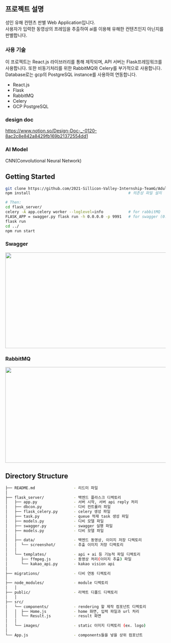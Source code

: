 ## 프로젝트 설명
성인 유해 컨텐츠 판별 Web Application입니다.  
사용자가 입력한 동영상의 프레임을 추출하여 ai를 이용해 유해한 컨텐츠인지 아닌지를 판별합니다.

### 사용 기술
이 프로젝트는 React.js 라이브러리를 통해 제작되며, API 서버는 Flask프레임워크를 사용합니다. 
또한 비동기처리를 위한 RabbitMQ와 Celery를 부가적으로 사용합니다. 
Database로는 gcp의 PostgreSQL instance를 사용하여 연동합니다.  

- React.js
- Flask
- RabbitMQ
- Celery
- GCP PostgreSQL

### design doc
https://www.notion.so/Design-Doc-_-0120-8ac2c8e842a8429fb169b21372554dd1

### AI Model
CNN(Convolutional Neural Network)

## Getting Started
```sh
git clone https://github.com/2021-Sillicon-Valley-Internship-TeamG/Adult_Contents_Detector.git
npm install                                           # 의존성 파일 설치

# Then:
cd flask_server/
celery -A app.celery worker --loglevel=info           # for rabbitMQ
FLASK_APP = swagger.py flask run -h 0.0.0.0 -p 9991   # for swagger (0.0.0.0:9991)
flask run
cd ../
npm run start
```

### Swagger
<img width="550px" height="300px" src="https://img1.daumcdn.net/thumb/R1280x0/?scode=mtistory2&fname=https%3A%2F%2Fblog.kakaocdn.net%2Fdn%2FVoAuD%2FbtqUf0TF603%2FuPaEWbmyRicseGoNRLtpsk%2Fimg.png"></img>

### RabbitMQ
<img width="550px" height="300px" src="https://img1.daumcdn.net/thumb/R1280x0/?scode=mtistory2&fname=https%3A%2F%2Fblog.kakaocdn.net%2Fdn%2FupCAF%2FbtqUhzVOUBF%2F78efHoKKCXevEf8WgrAdNK%2Fimg.png"></img>

## Directory Structure
```bash
├── README.md                 - 리드미 파일
│
├── flask_server/             - 백엔드 플라스크 디렉토리
│   ├── app.py                - 서버 시작, 서버 api reply 처리
│   ├── dbcon.py              - 디비 컨트롤러 파일
│   ├── flask_celery.py       - celery 생성 파일
│   ├── task.py               - queue 적재 task 생성 파일
│   ├── models.py             - 디비 모델 파일
│   ├── swagger.py            - swagger 실행 파일
│   ├── models.py             - 디비 모델 파일
│   │
│   ├── data/                 - 백엔드 동영상, 이미지 저장 디렉토리
│   │  └── screenshot/        - 추출 이미지 저장 디렉토리
│   │ 
│   └── templates/            - api + ai 등 기능적 파일 디렉토리
│      ├── ffmpeg.js          - 동영상 처리(이미지 추출) 파일
│      └── kakao_api.py       - kakao vision api
│ 
├── migrations/               - 디비 연동 디렉토리
│
├── node_modules/             - module 디렉토리
│   │ 
├── public/                   - 리액트 디폴드 디렉토리
│   │ 
├── src/                      
│   └── components/           - rendering 할 제작 컴포넌트 디렉토리
│   │  ├── Home.js            - home 화면, 입력 파일과 url 처리
│   │  └── Result.js          - result 화면
│   │
│   └── images/               - static 이미지 디렉토리 (ex. logo)
│
└── App.js                    - components들을 넣을 상위 컴포넌트
```  
